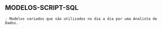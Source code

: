 ## MODELOS-SCRIPT-SQL

    - Modelos variados que são utilizados no dia a dia por uma Analista de Dados. 
